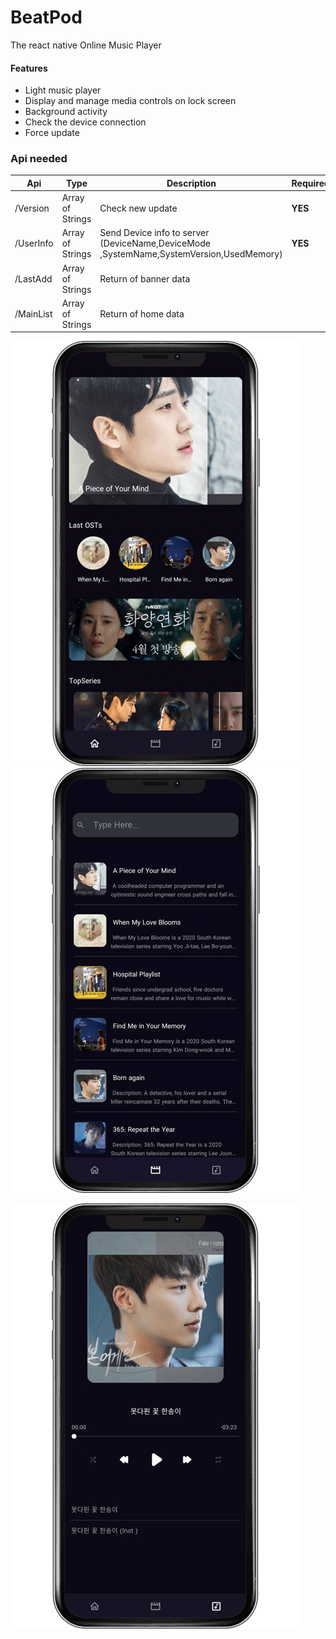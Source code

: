 # BeatPod
The react native Online Music Player

#### Features

* Light music player
* Display and manage media controls on lock screen 
* Background activity
* Check the device connection
* Force update



### Api needed

| Api | Type | Description | Required |
| ---  | ---  | ---         | ---      |
| /Version | Array of Strings | Check new update | **YES** |
| /UserInfo | Array of Strings | Send Device info to server (DeviceName,DeviceMode ,SystemName,SystemVersion,UsedMemory) | **YES** |
| /LastAdd | Array of Strings | Return of banner data |  | 
| /MainList | Array of Strings | Return of home data | |



![Example One](./assets/images/screen1.png  "Example png") ![Example two](./assets/images/screen2.png  "Example png") 

![Example three](./assets/images/screen3.png  "Example png")
